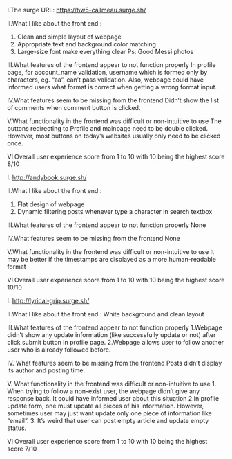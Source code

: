 I.The surge URL: https://hw5-callmeau.surge.sh/

II.What I like about the front end :
1. Clean and simple layout of webpage
2. Appropriate text and background color matching
3. Large-size font make everything clear
Ps: Good Messi photos

III.What features of the frontend appear to not function properly
In profile page, for account_name validation, username which is formed only by characters, eg. “aa”, can’t pass validation. Also, webpage could have informed users what format is correct when getting a wrong format input.

IV.What features seem to be missing from the frontend
Didn’t show the list of comments when comment button is clicked.

V.What functionality in the frontend was difficult or non-intuitive to use
The buttons redirecting to Profile and mainpage need to be double clicked. However, most buttons on today’s websites usually only need to be clicked once.

VI.Overall user experience score from 1 to 10 with 10 being the highest score
8/10

I. http://andybook.surge.sh/

II.What I like about the front end :
1. Flat design of webpage
2. Dynamic filtering posts whenever type a character in search textbox


III.What features of the frontend appear to not function properly
	None

IV.What features seem to be missing from the frontend
	None

V.What functionality in the frontend was difficult or non-intuitive to use
	It may be better if the timestamps are displayed as a more human-readable format

VI.Overall user experience score from 1 to 10 with 10 being the highest score
10/10


I. http://lyrical-grip.surge.sh/

II.What I like about the front end :
White background and clean layout

III.What features of the frontend appear to not function properly
	1.Webpage didn’t show any update information (like successfully update or not) after click submit button in profile page.
	2.Webpage allows user to follow another user who is already followed before.

IV. What features seem to be missing from the frontend
	Posts didn’t display its author and posting time.

V. What functionality in the frontend was difficult or non-intuitive to use
	1. When trying to follow a non-exist user, the webpage didn’t give any response back. It could have informed user about this situation
	2.In profile update form, one must update all pieces of his information. However, sometimes user may just want update only one piece of information like “email”.
	3. It’s weird that user can post empty article and update empty status.

VI Overall user experience score from 1 to 10 with 10 being the highest score
7/10
